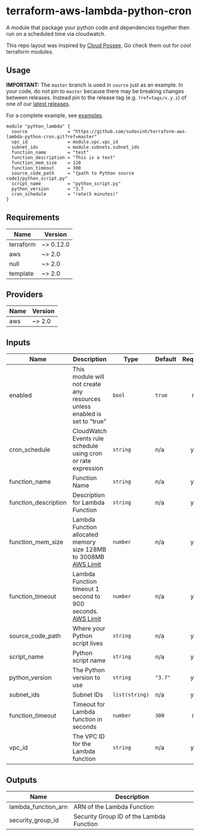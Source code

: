 # terraform-aws-lambda-python-cron
A module that package your python code and dependencies together then run on a scheduled time via cloudwatch.

This repo layout was inspired by [Cloud Possee](https://github.com/cloudposse). Go check them out for cool terraform modules.

## Usage

**IMPORTANT:** The `master` branch is used in `source` just as an example. In your code, do not pin to `master` because there may be breaking changes between releases.
Instead pin to the release tag (e.g. `?ref=tags/x.y.z`) of one of our [latest releases](https://github.com/sudovinh/terraform-aws-lambda-python-cron/releases).

For a complete example, see [examples](examples/).

```hcl
module "python_lambda" {
  source               = "https://github.com/sudovinh/terraform-aws-lambda-python-cron.git?ref=master"
  vpc_id               = module.vpc.vpc_id
  subnet_ids           = module.subnets.subnet_ids
  function_name        = "test"
  function_description = "This is a test"
  function_mem_size    = 128
  function_timeout     = 300
  source_code_path     = "{path to Python source code}/python_script.py"
  script_name          = "python_script.py"
  python_version       = "3.7
  cron_schedule        = "rate(5 minutes)"
}
```

## Requirements

| Name | Version |
|------|---------|
| terraform | ~> 0.12.0 |
| aws | ~> 2.0 |
| null | ~> 2.0 |
| template | ~> 2.0 |

## Providers

| Name | Version |
|------|---------|
| aws | ~> 2.0 |

## Inputs

| Name | Description | Type | Default | Required |
|------|-------------|------|---------|:--------:|
| enabled | This module will not create any resources unless enabled is set to "true" | `bool` | `true` | no |
| cron_schedule | CloudWatch Events rule schedule using cron or rate expression | `string` | n/a | yes |
| function_name | Function Name | `string` | n/a | yes |
| function_description | Description for Lambda Function | `string` | n/a | yes |
| function_mem_size | Lambda Function allocated memory size 128MB to 3008MB [AWS Limit](https://docs.aws.amazon.com/lambda/latest/dg/gettingstarted-limits.html)| `number` | n/a | yes |
| function_timeout | Lambda Function timeout 1 second to 900 seconds. [AWS Limit](https://docs.aws.amazon.com/lambda/latest/dg/gettingstarted-limits.html) | `number` | n/a | yes |
| source_code_path | Where your Python script lives | `string` | n/a | yes |
| script_name | Python script name | `string` | n/a | yes |
| python\_version | The Python version to use | `string` | `"3.7"` | yes |
| subnet\_ids | Subnet IDs | `list(string)` | n/a | yes |
| function_timeout| Timeout for Lambda function in seconds | `number` | `300` | no |
| vpc\_id | The VPC ID for the Lambda function | `string` | n/a | yes |

## Outputs

| Name | Description |
|------|-------------|
| lambda\_function\_arn | ARN of the Lambda Function |
| security\_group\_id | Security Group ID of the Lambda Function |
